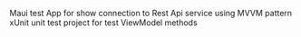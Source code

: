 Maui test App for show connection to Rest Api service using MVVM pattern
xUnit unit test project for test ViewModel methods
